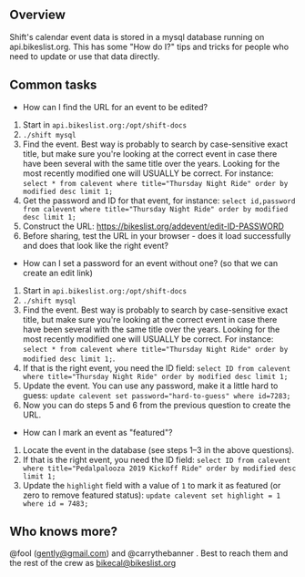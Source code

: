 ## Overview

Shift's calendar event data is stored in a mysql database running on api.bikeslist.org.  This has some "How do I?" tips and tricks for people who need to update or use that data directly.

## Common tasks

- How can I find the URL for an event to be edited?
1. Start in `api.bikeslist.org:/opt/shift-docs`
2. `./shift mysql`
3. Find the event.  Best way is probably to search by case-sensitive exact title, but make sure you're looking at the correct event in case there have been several with the same title over the years.  Looking for the most recently modified one will USUALLY be correct.  For instance: `select * from calevent where title="Thursday Night Ride" order by modified desc limit 1;`
4. Get the password and ID for that event, for instance:  `select id,password from calevent where title="Thursday Night Ride" order by modified desc limit 1;`
5. Construct the URL:  https://bikeslist.org/addevent/edit-ID-PASSWORD
6. Before sharing, test the URL in your browser - does it load successfully and does that look like the right event?

- How can I set a password for an event without one? (so that we can create an edit link)
1. Start in `api.bikeslist.org:/opt/shift-docs`
2. `./shift mysql`
3. Find the event.  Best way is probably to search by case-sensitive exact title, but make sure you're looking at the correct event in case there have been several with the same title over the years.  Looking for the most recently modified one will USUALLY be correct.  For instance: `select * from calevent where title="Thursday Night Ride" order by modified desc limit 1;`.  
4. If that is the right event, you need the ID field: `select ID from calevent where title="Thursday Night Ride" order by modified desc limit 1;`
5. Update the event.  You can use any password, make it a little hard to guess: `update calevent set password="hard-to-guess" where id=7283;`
6. Now you can do steps 5 and 6 from the previous question to create the URL.

- How can I mark an event as "featured"?
1. Locate the event in the database (see steps 1–3 in the above questions). 
2. If that is the right event, you need the ID field: `select ID from calevent where title="Pedalpalooza 2019 Kickoff Ride" order by modified desc limit 1;`
5. Update the `highlight` field with a value of `1` to mark it as featured (or zero to remove featured status): `update calevent set highlight = 1 where id = 7483;`


## Who knows more?

@fool (gently@gmail.com) and @carrythebanner .  Best to reach them and the rest of the crew as bikecal@bikeslist.org
